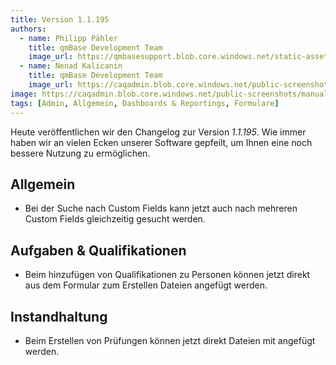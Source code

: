 ```yaml
---
title: Version 1.1.195
authors:
  - name: Philipp Pähler
    title: qmBase Development Team
    image_url: https://qmbasesupport.blob.core.windows.net/static-assets/img/persons/paehler_round.png
  - name: Nenad Kalicanin
    title: qmBase Development Team
    image_url: https://caqadmin.blob.core.windows.net/public-screenshots/manual-screenshots/nenad-profilePicture.jpg
image: https://caqadmin.blob.core.windows.net/public-screenshots/manual-screenshots/Screenshot2023-08-16Startpage_tabs.png
tags: [Admin, Allgemein, Dashboards & Reportings, Formulare]
---
```


Heute veröffentlichen wir den Changelog zur Version _1.1.195_. Wie immer haben wir an vielen Ecken unserer Software gepfeilt, um Ihnen eine noch bessere Nutzung zu ermöglichen.

<!--truncate-->

## Allgemein

- Bei der Suche nach Custom Fields kann jetzt auch nach mehreren Custom Fields gleichzeitig gesucht werden.

## Aufgaben & Qualifikationen

- Beim hinzufügen von Qualifikationen zu Personen können jetzt direkt aus dem Formular zum Erstellen Dateien angefügt werden.

## Instandhaltung

- Beim Erstellen von Prüfungen können jetzt direkt Dateien mit angefügt werden.
